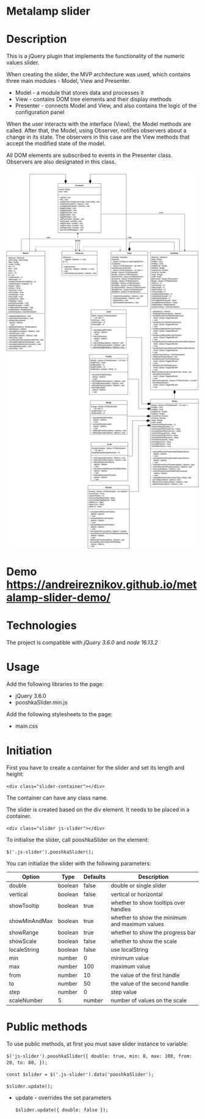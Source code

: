 # Metalamp slider

# Description

This is a jQuery plugin that implements the functionality of the numeric values slider.

When creating the slider, the MVP architecture was used, which contains three main modules - Model, View and Presenter.

- Model - a module that stores data and processes it
- View - contains DOM tree elements and their display methods
- Presenter - connects Model and View, and also contains the logic of the configuration panel

When the user interacts with the interface (View), the Model methods are called. After that, the Model, using Observer, notifies observers about a change in its state. The observers in this case are the View methods that accept the modified state of the model.

All DOM elements are subscribed to events in the Presenter class. Observers are also designated in this class.

![UML](/UML-pooshkaSlider.png "UML")

# Demo https://andreireznikov.github.io/metalamp-slider-demo/

# Technologies

The project is compatible with *jQuery 3.6.0* and *node 16.13.2*

# Usage

Add the following libraries to the page:

- jQuery 3.6.0
- pooshkaSlider.min.js

Add the following stylesheets to the page:

- main.css

# Initiation

First you have to create a container for the slider and set its length and height:

`<div class="slider-container"></div>`

The container can have any class name.

The slider is created based on the div element. It needs to be placed in a container.

`<div class="slider js-slider"></div>`

To initialise the slider, call pooshkaSlider on the element:

`$('.js-slider').pooshkaSlider();`

You can initialize the slider with the following parameters:

| Option | Type | Defaults | Description |
| --- | --- | --- | --- |
| double | boolean | false | double or single slider |
| vertical | boolean | false | vertical or horizontal |
| showTooltip | boolean | true | whether to show tooltips over handles |
| showMinAndMax | boolean | true | whether to show the minimum and maximum values |
| showRange | boolean | true | whether to show the progress bar |
| showScale | boolean | false | whether to show the scale |
| localeString | boolean | false | use localString |
| min | number | 0 | minimum value |
| max | number | 100 | maximum value |
| from | number | 10 | the value of the first handle |
| to | number | 50 | the value of the second handle |
| step | number | 0 | step value |
| scaleNumber | 5 | number | number of values on the scale |

# Public methods

To use public methods, at first you must save slider instance to variable:

`$('js-slider').pooshkaSlider({
   double: true,
   min: 0,
   max: 100,
   from: 20,
   to: 80,
 });`

 `const $slider = $('.js-slider').data('pooshkaSlider');`

 `$slider.update();`

 - update - overrides the set parameters

    `$slider.update({
      double: false
    });`



